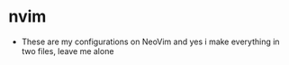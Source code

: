 # nvim

- These are my configurations on NeoVim and yes i make everything in two files, leave me alone
